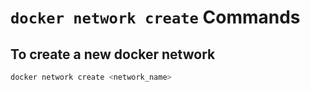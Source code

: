 # `docker network create` Commands

## To create a new docker network

```bash
docker network create <network_name>
```
